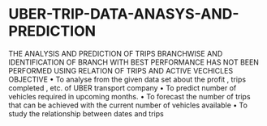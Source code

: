 # UBER-TRIP-DATA-ANASYS-AND-PREDICTION
THE ANALYSIS AND PREDICTION OF TRIPS BRANCHWISE AND IDENTIFICATION OF BRANCH WITH BEST PERFORMANCE HAS NOT BEEN PERFORMED USING RELATION OF TRIPS AND ACTIVE VECHICLES
OBJECTIVE
•	To analyse from the given data set about the profit , trips completed , etc. of UBER transport company
•	To predict number of vehicles required in upcoming months.
•	To forecast the number of trips that can be achieved with the current number of vehicles available
•	To study the relationship between dates and trips 
